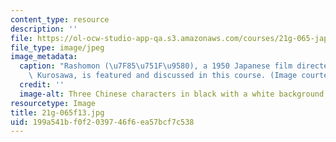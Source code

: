 ```yaml
---
content_type: resource
description: ''
file: https://ol-ocw-studio-app-qa.s3.amazonaws.com/courses/21g-065-japanese-literature-and-cinema-fall-2013/199a541bf0f2039746f6ea57bcf7c538_21g-065f13.jpg
file_type: image/jpeg
image_metadata:
  caption: "Rashomon (\u7F85\u751F\u9580), a 1950 Japanese film directed by Akira\
    \ Kurosawa, is featured and discussed in this course. (Image courtesy of MIT OpenCourseWare.)"
  credit: ''
  image-alt: Three Chinese characters in black with a white background
resourcetype: Image
title: 21g-065f13.jpg
uid: 199a541b-f0f2-0397-46f6-ea57bcf7c538
---
```

